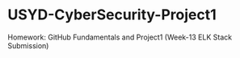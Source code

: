 # USYD-CyberSecurity-Project1
Homework: GitHub Fundamentals and Project1  (Week-13 ELK Stack Submission)

